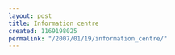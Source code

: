 ```yaml
---
layout: post
title: Information centre
created: 1169198025
permalink: "/2007/01/19/information_centre/"
---
```


